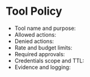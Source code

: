 # Tool Policy
- Tool name and purpose:
- Allowed actions:
- Denied actions:
- Rate and budget limits:
- Required approvals:
- Credentials scope and TTL:
- Evidence and logging:
